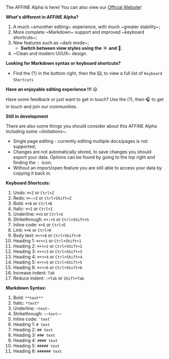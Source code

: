 The AFFiNE Alpha is here! You can also view our [Official Website](https://affine.pro/)!

**What's different in AFFiNE Alpha?**

1.  A much ~smoother editing~ experience, with much ~greater stability~;
2.  More complete ~Markdown~ support and improved ~keyboard shortcuts~;
3.  New features such as ~dark mode~;
    - **Switch between view styles using the** ☀ **and** 🌙.
4.  ~Clean and modern UI/UX~ design.

**Looking for Markdown syntax or keyboard shortcuts?**

- Find the (?) in the bottom right, then the ️⌨️, to view a full list of `Keyboard Shortcuts`

**Have an enjoyable editing experience !!!** 😃

Have some feedback or just want to get in touch? Use the (?), then 🎧 to get in touch and join our communities.

**Still in development**

There are also some things you should consider about this AFFiNE Alpha including some ~limitations~:

- Single page editing - currently editing multiple docs/pages is not supported;
- Changes are not automatically stored, to save changes you should export your data. Options can be found by going to the top right and finding the `⋮` icon;
- Without an import/open feature you are still able to access your data by copying it back in.

**Keyboard Shortcuts:**

1.  Undo: `⌘+Z` or `Ctrl+Z`
2.  Redo: `⌘+⇧+Z` or `Ctrl+Shift+Z`
3.  Bold: `⌘+B` or `Ctrl+B`
4.  Italic: `⌘+I` or `Ctrl+I`
5.  Underline: `⌘+U` or `Ctrl+U`
6.  Strikethrough: `⌘+⇧+S` or `Ctrl+Shift+S`
7.  Inline code: `⌘+E` or `Ctrl+E`
8.  Link: `⌘+K` or `Ctrl+K`
9.  Body text: `⌘+⌥+0` or `Ctrl+Shift+0`
10. Heading 1: `⌘+⌥+1` or `Ctrl+Shift+1`
11. Heading 2: `⌘+⌥+2` or `Ctrl+Shift+2`
12. Heading 3: `⌘+⌥+3` or `Ctrl+Shift+3`
13. Heading 4: `⌘+⌥+4` or `Ctrl+Shift+4`
14. Heading 5: `⌘+⌥+5` or `Ctrl+Shift+5`
15. Heading 6: `⌘+⌥+6` or `Ctrl+Shift+6`
16. Increase indent: `Tab`
17. Reduce indent: `⇧+Tab` or `Shift+Tab`

**Markdown Syntax:**

1.  Bold: `**text**`
2.  Italic: `*text*`
3.  Underline: `~text~`
4.  Strikethrough: `~~text~~`
5.  Inline code: `` `text` ``
6.  Heading 1: `# text`
7.  Heading 2: `## text`
8.  Heading 3: `### text`
9.  Heading 4: `#### text`
10. Heading 5: `##### text`
11. Heading 6: `###### text`

